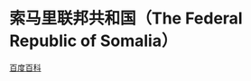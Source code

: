 # 索马里联邦共和国（The Federal Republic of Somalia）

[百度百科](https://baike.baidu.com/item/%E7%B4%A2%E9%A9%AC%E9%87%8C/302110)